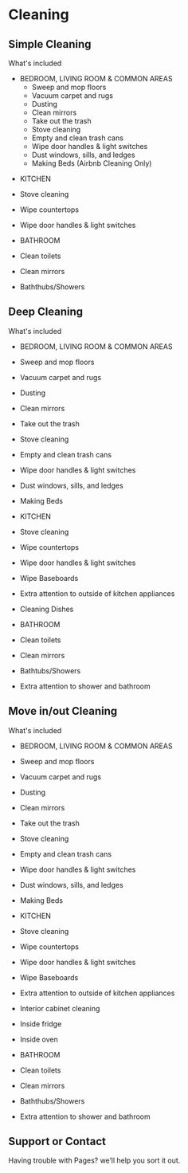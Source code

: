 # Cleaning
## Simple Cleaning
What's included 
- BEDROOM, LIVING ROOM & COMMON AREAS
  * Sweep and mop floors 
  * Vacuum carpet and rugs 
  * Dusting 
  * Clean mirrors
  * Take out the trash
  * Stove cleaning
  * Empty and clean trash cans
  * Wipe door handles & light switches
  * Dust windows, sills, and ledges
  * Making Beds (Airbnb Cleaning Only)

* KITCHEN
 * Stove cleaning
 * Wipe countertops
 * Wipe door handles & light switches

* BATHROOM
 * Clean toilets
 * Clean mirrors
 * Baththubs/Showers

## Deep Cleaning
What's included

* BEDROOM, LIVING ROOM & COMMON AREAS 
 * Sweep and mop floors
 * Vacuum carpet and rugs
 * Dusting
 * Clean mirrors
 * Take out the trash
 * Stove cleaning
 * Empty and clean trash cans
 * Wipe door handles & light switches
 * Dust windows, sills, and ledges
 * Making Beds 

* KITCHEN
 * Stove cleaning
 * Wipe countertops
 * Wipe door handles & light switches
 * Wipe Baseboards
 * Extra attention to outside of kitchen appliances
 * Cleaning Dishes 

* BATHROOM
 * Clean toilets
 * Clean mirrors
 * Bathtubs/Showers
 * Extra attention to shower and bathroom

## Move in/out Cleaning
What's included
* BEDROOM, LIVING ROOM & COMMON AREAS
 * Sweep and mop floors
 * Vacuum carpet and rugs
 * Dusting
 * Clean mirrors
 * Take out the trash
 * Stove cleaning
 * Empty and clean trash cans
 * Wipe door handles & light switches
 * Dust windows, sills, and ledges
 * Making Beds

* KITCHEN
 * Stove cleaning
 * Wipe countertops
 * Wipe door handles & light switches
 * Wipe Baseboards
 * Extra attention to outside of kitchen appliances
 * Interior cabinet cleaning
 * Inside fridge
 * Inside oven

* BATHROOM
 * Clean toilets
 * Clean mirrors
 * Baththubs/Showers
 * Extra attention to shower and bathroom





## Support or Contact

Having trouble with Pages?  we’ll help you sort it out.
